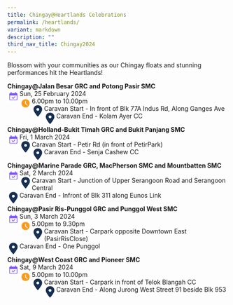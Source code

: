 ```yaml
---
title: Chingay@Heartlands Celebrations
permalink: /heartlands/
variant: markdown
description: ""
third_nav_title: Chingay2024
---
```

Blossom with your communities as our Chingay floats and stunning performances hit the Heartlands!

**Chingay@Jalan Besar GRC and Potong Pasir SMC** <br>
<img src="/images/Heartlands/Cal.png" style="float:left; width:28px;height:28px">Sun, 25 February 2024 <br>
<img src="/images/Heartlands/Clock.png" style="float:left; width:28px;height:28px">6.00pm to 10.00pm<br>
<img src="/images/Heartlands/Pin.png" style="float:left; width:28px;height:28px">
Caravan Start - In front of Blk 77A Indus Rd, Along Ganges Ave<br><img src="/images/Heartlands/Pin.png" style="float:left; width:28px;height:28px">
Caravan End - Kolam Ayer CC<br>


**Chingay@Holland-Bukit Timah GRC and Bukit Panjang SMC** <br>
<img src="/images/Heartlands/Cal.png" style="float:left; width:28px;height:28px">Fri, 1 March 2024<br>
<img src="/images/Heartlands/Pin.png" style="float:left; width:28px;height:28px">
Caravan Start - Petir Rd (in front of PetirPark)<br><img src="/images/Heartlands/Pin.png" style="float:left; width:28px;height:28px">
Caravan End - Senja Cashew CC<br>


**Chingay@Marine Parade GRC, MacPherson SMC and Mountbatten SMC** <br>
<img src="/images/Heartlands/Cal.png" style="float:left; width:28px;height:28px">Sat, 2 March 2024<br>
<img src="/images/Heartlands/Pin.png" style="float:left; width:28px;height:28px">
Caravan Start - Junction of Upper Serangoon Road and Serangoon Central<br><img src="/images/Heartlands/Pin.png" style="float:left; width:28px;height:28px">
Caravan End - Infront of Blk 311 along Eunos Link<br>


**Chingay@Pasir Ris-Punggol GRC and Punggol West SMC** <br>
<img src="/images/Heartlands/Cal.png" style="float:left; width:28px;height:28px">Sun, 3 March 2024<br>
<img src="/images/Heartlands/Clock.png" style="float:left; width:28px;height:28px">5.00pm to 9.30pm<br>
<img src="/images/Heartlands/Pin.png" style="float:left; width:28px;height:28px">
Caravan Start - Carpark opposite Downtown East (PasirRisClose)<br><img src="/images/Heartlands/Pin.png" style="float:left; width:28px;height:28px">
Caravan End - One Punggol<br>


**Chingay@West Coast GRC and Pioneer SMC**  <br>
<img src="/images/Heartlands/Cal.png" style="float:left; width:28px;height:28px">Sat, 9 March 2024<br>
<img src="/images/Heartlands/Clock.png" style="float:left; width:28px;height:28px">5.00pm to 10.00pm<br>
<img src="/images/Heartlands/Pin.png" style="float:left; width:28px;height:28px">
Caravan Start - Carpark in front of Telok Blangah CC<br><img src="/images/Heartlands/Pin.png" style="float:left; width:28px;height:28px">
Caravan End - Along Jurong West Street 91 beside Blk 953<br>